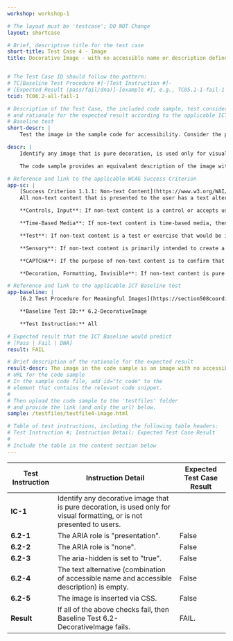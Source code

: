 ```yaml
---
workshop: workshop-1

# The layout must be 'testcase'; DO NOT Change
layout: shortcase

# Brief, descriptive title for the test case
short-title: Test Case 4 - Image
title: Decorative Image - with no accessible name or description defined, not in background


# The Test Case ID should follow the pattern:
# TC[Baseline Test Procedure #]-[Test Instruction #]-
# [Expected Result (pass/fail/dna)]-[example #], e.g., TC05.1-1-fail-1
tcid: TC06.2-all-fail-1

# Description of the Test Case, the included code sample, test considerations,
# and rationale for the expected result according to the applicable ICT
# Baseline test
short-descr: |
    Test the image in the sample code for accessibility. Consider the principles of Perceiveable, Operable, Understandable, and Robust as they relate to images. In particular consider the applicable Success Criterion from the Web Content Accessibility Guidelines noted below.

descr: |
    Identify any image that is pure decoration, is used only for visual formatting, or is not presented to users.

    The code sample provides an equivalent description of the image with non-descriptive text in accessible name and description, which would cause Assistive Technologies to not ignore the image. A successful test should identify a FAIL against Baseline 6.2 Decorative Images.

# Reference and link to the applicable WCAG Success Criterion
app-sc: |
    [Success Criterion 1.1.1: Non-text Content](https://www.w3.org/WAI/WCAG22/Understanding/non-text-content.html) - 
    All non-text content that is presented to the user has a text alternative that serves the equivalent purpose, except for the situations listed below.

    **Controls, Input**: If non-text content is a control or accepts user input, then it has a name that describes its purpose. (Refer to Success Criterion 4.1.2 for additional requirements for controls and content that accepts user input.)

    **Time-Based Media**: If non-text content is time-based media, then text alternatives at least provide descriptive identification of the non-text content. (Refer to Guideline 1.2 for additional requirements for media.)

    **Test**: If non-text content is a test or exercise that would be invalid if presented in text, then text alternatives at least provide descriptive identification of the non-text content.

    **Sensory**: If non-text content is primarily intended to create a specific sensory experience, then text alternatives at least provide descriptive identification of the non-text content.

    **CAPTCHA**: If the purpose of non-text content is to confirm that content is being accessed by a person rather than a computer, then text alternatives that identify and describe the purpose of the non-text content are provided, and alternative forms of CAPTCHA using output modes for different types of sensory perception are provided to accommodate different disabilities.

    **Decoration, Formatting, Invisible**: If non-text content is pure decoration, is used only for visual formatting, or is not presented to users, then it is implemented in a way that it can be ignored by assistive technology.

# Reference and link to the applicable ICT Baseline test
app-baseline: |
    [6.2 Test Procedure for Meaningful Images](https://section508coordinators.github.io/ICTTestingBaseline/06Images.html#62-test-procedure-for-decorative-images)

    **Baseline Test ID:** 6.2-DecorativeImage

    **Test Instruction:** All

# Expected result that the ICT Baseline would predict
# [Pass | Fail | DNA]
result: FAIL

# Brief description of the rationale for the expected result
result-descr: The image in the code sample is an image with no accessible name or description defined, not in background
# URL for the code sample
# In the sample code file, add id="tc_code" to the
# element that contains the relevant code snippet.
#
# Then upload the code sample to the 'testfiles' folder
# and provide the link (and only the url) below.
sample: /testfiles/testfile4-image.html

# Table of test instructions, including the following table headers:
# Test Instruction #; Instruction Detail; Expected Test Case Result
#
# Include the table in the content section below
---
```

| Test Instruction | Instruction Detail | Expected Test Case Result |
|------------------|--------------------|---------------------------|
| **IC-1** | Identify any decorative image that is pure decoration, is used only for visual formatting, or is not presented to users. |
| **6.2-1** | The ARIA role is "presentation". | False |
| **6.2-2** | The ARIA role is "none". | False |
| **6.2-3** | The aria-hidden is set to "true".| False |
| **6.2-4** | The text alternative (combination of accessible name and accessible description) is empty. | False |
| **6.2-5** | The image is inserted via CSS. | False |
| **Result** | If all of the above checks fail, then Baseline Test 6.2-DecorativeImage fails. | FAIL. |
